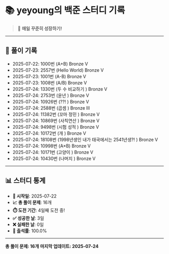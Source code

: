 # 📚 yeyoung의 백준 스터디 기록

> 🎯 **매일 꾸준히 성장하기!**

---

## 📅 풀이 기록

- 2025-07-22: 1000번 (A+B) Bronze V
- 2025-07-23: 2557번 (Hello World) Bronze V
- 2025-07-23: 1001번 (A-B) Bronze V
- 2025-07-23: 1008번 (A/B) Bronze V
- 2025-07-24: 1330번 (두 수 비교하기 ) Bronze V
- 2025-07-24: 2753번 (윤년 ) Bronze V
- 2025-07-24: 10926번 (??! ) Bronze V
- 2025-07-24: 2588번 (곱셈 ) Bronze III
- 2025-07-24: 11382번 (꼬마 정민 ) Bronze V
- 2025-07-24: 10869번 (사칙연산 ) Bronze V
- 2025-07-24: 9498번 (시험 성적 ) Bronze V
- 2025-07-24: 10172번 (개 ) Bronze V
- 2025-07-24: 18108번 (1998년생인 내가 태국에서는 2541년생?! ) Bronze V
- 2025-07-24: 10998번 (A×B) Bronze V
- 2025-07-24: 10171번 (고양이 ) Bronze V
- 2025-07-24: 10430번 (나머지 ) Bronze V

---

## 📊 스터디 통계

- **📅 시작일**: 2025-07-22
- **📈 총 풀이 문제**: 16개
- **⏱️ 도전 기간**: 4일째 도전 중!
- **✅ 성공한 날**: 3일
- **❌ 실패한 날**: 0일
- **🎯 출석률**: 100.0%

---

**총 풀이 문제: 16개**
**마지막 업데이트: 2025-07-24**
